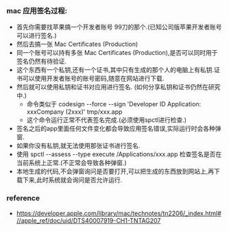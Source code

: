 ### mac 应用签名过程:
* 首先你需要找苹果搞一个开发者账号 99刀的那个.(已知公司版苹果开发者账号可以进行签名.)
* 然后去搞一张 Mac Certificates (Production)
* 同一个账号可以持有多张 Mac Certificates (Production),是否可以同时用于签名仍然有待验证.
* 这个东西有一个私钥,还有一个证书,其中只有生成的那个人的电脑上有私钥.证书可以使用开发者账号的账号密码,随意在网站进行下载.
* 然后就可以使用私钥和证书对应用进行签名. (如何分享私钥和证书仍然在研究中.)
	* 命令类似于 codesign --force --sign 'Developer ID Application: xxxCompany (2xxx)' tmp/xxx.app 
	* 这个命令运行正常不代表签名完成.(必须使用spctl进行检查.)
* 签名之后的app里面任何文件变化都会导致应用签名错误,实际运行时会各种弹窗.
* 如果你没有私钥,就无法使用那张证书进行签名.
* 使用 spctl --assess --type execute /Applications/xxx.app 检查签名是否在当前系统上正常.(不正常会导致各种弹窗.)
* 本地生成的代码,不会弹窗询问是否要打开,可以把生成的东西放到网站上,再下载下来,此时系统就会询问是否允许运行.

### reference
* https://developer.apple.com/library/mac/technotes/tn2206/_index.html#//apple_ref/doc/uid/DTS40007919-CH1-TNTAG207